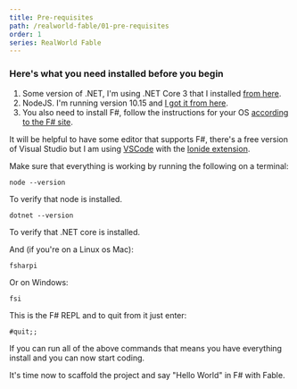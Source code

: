 ```yaml
---
title: Pre-requisites
path: /realworld-fable/01-pre-requisites
order: 1
series: RealWorld Fable
--- 
```


### Here's what you need installed before you begin

1) Some version of .NET, I'm using .NET Core 3 that I installed [from here](https://dotnet.microsoft.com/download).
2) NodeJS. I'm running version 10.15 and [I got it from here](https://nodejs.org/en/download/).
3) You also need to install F#, follow the instructions for your OS [according to the F# site](https://fsharp.org).

It will be helpful to have some editor that supports F#, there's a free version of Visual Studio but I am using [VSCode](https://code.visualstudio.com/) with the [Ionide extension](https://marketplace.visualstudio.com/items?itemName=Ionide.Ionide-fsharp).

Make sure that everything is working by running the following on a terminal:

```
node --version
```

To verify that node is installed.

```
dotnet --version
```

To verify that .NET core is installed.

And (if you're on a Linux os Mac): 

```
fsharpi
```

Or on Windows:

```
fsi
```

This is the F# REPL and to quit from it just enter:

```
#quit;;
```

If you can run all of the above commands that means you have everything install and you can now start coding.

It's time now to scaffold the project and say "Hello World" in F# with Fable.